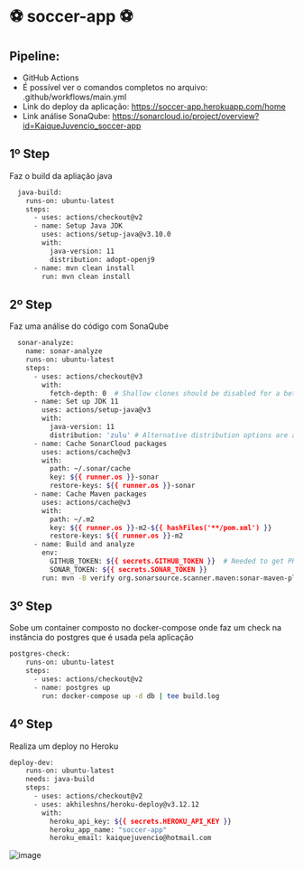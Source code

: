 # :soccer: soccer-app :soccer:

## Pipeline:
- GitHub Actions
- É possível ver o comandos completos no arquivo: .github/workflows/main.yml
- Link do deploy da aplicação: https://soccer-app.herokuapp.com/home
- Link análise SonaQube: https://sonarcloud.io/project/overview?id=KaiqueJuvencio_soccer-app


## 1º Step
Faz o build da apliação java
```bash
  java-build:
    runs-on: ubuntu-latest
    steps:
      - uses: actions/checkout@v2
      - name: Setup Java JDK
        uses: actions/setup-java@v3.10.0
        with:
          java-version: 11
          distribution: adopt-openj9
      - name: mvn clean install
        run: mvn clean install    
```

## 2º Step
Faz uma análise do código com SonaQube
```bash
  sonar-analyze:
    name: sonar-analyze
    runs-on: ubuntu-latest
    steps:
      - uses: actions/checkout@v3
        with:
          fetch-depth: 0  # Shallow clones should be disabled for a better relevancy of analysis
      - name: Set up JDK 11
        uses: actions/setup-java@v3
        with:
          java-version: 11
          distribution: 'zulu' # Alternative distribution options are available.
      - name: Cache SonarCloud packages
        uses: actions/cache@v3
        with:
          path: ~/.sonar/cache
          key: ${{ runner.os }}-sonar
          restore-keys: ${{ runner.os }}-sonar
      - name: Cache Maven packages
        uses: actions/cache@v3
        with:
          path: ~/.m2
          key: ${{ runner.os }}-m2-${{ hashFiles('**/pom.xml') }}
          restore-keys: ${{ runner.os }}-m2
      - name: Build and analyze
        env:
          GITHUB_TOKEN: ${{ secrets.GITHUB_TOKEN }}  # Needed to get PR information, if any
          SONAR_TOKEN: ${{ secrets.SONAR_TOKEN }}
        run: mvn -B verify org.sonarsource.scanner.maven:sonar-maven-plugin:sonar -Dsonar.projectKey=KaiqueJuvencio_soccer-app  
```

## 3º Step
Sobe um container composto no docker-compose onde faz um check na instância do postgres que é usada pela aplicação
```bash
postgres-check:
    runs-on: ubuntu-latest
    steps:
      - uses: actions/checkout@v2
      - name: postgres up
        run: docker-compose up -d db | tee build.log
```

## 4º Step
Realiza um deploy no Heroku
```bash
deploy-dev:
    runs-on: ubuntu-latest
    needs: java-build
    steps:
      - uses: actions/checkout@v2
      - uses: akhileshns/heroku-deploy@v3.12.12
        with: 
          heroku_api_key: ${{ secrets.HEROKU_API_KEY }}
          heroku_app_name: "soccer-app"
          heroku_email: kaiquejuvencio@hotmail.com
```

![image](https://user-images.githubusercontent.com/39711228/226415118-2589713d-3476-47ff-8e46-c4dd107e86c6.png)


